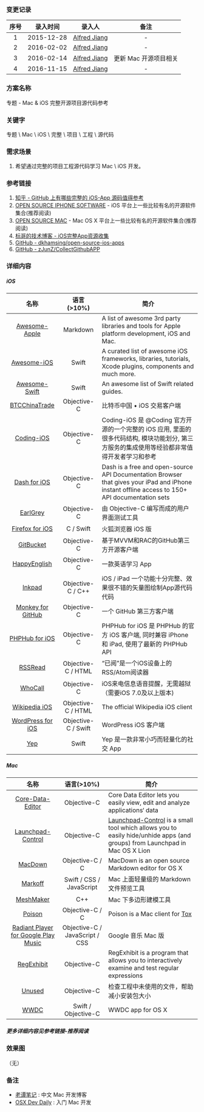 ### 变更记录

| 序号 | 录入时间 | 录入人 | 备注 |
|:--------:|:--------:|:--------:|:--------:|
| 1 | 2015-12-28 | [Alfred Jiang](https://github.com/viktyz) | - |
| 2 | 2016-02-02 | [Alfred Jiang](https://github.com/viktyz) | - |
| 3 | 2016-02-14 | [Alfred Jiang](https://github.com/viktyz) | 更新 Mac 开源项目相关 |
| 4 | 2016-11-15 | [Alfred Jiang](https://github.com/viktyz) | - |

### 方案名称

专题 - Mac & iOS 完整开源项目源代码参考

### 关键字

专题 \ Mac \ iOS \ 完整 \ 项目 \ 工程 \ 源代码

### 需求场景

1. 希望通过完整的项目工程源代码学习 Mac \ iOS 开发。

### 参考链接

1. [知乎 - GitHub 上有哪些完整的 iOS-App 源码值得参考](http://www.zhihu.com/question/28518265?rf=28477097)
2. [OPEN SOURCE IPHONE SOFTWARE](http://opensourceiphonesoftware.com/) - iOS 平台上一些比较有名的开源软件集合(推荐阅读)
3. [OPEN SOURCE MAC](http://opensourcemac.org/) - Mac OS X 平台上一些比较有名的开源软件集合(推荐阅读)
4. [标哥的技术博客 - iOS完整App资源收集](http://www.henishuo.com/ios-app-fully-code/)
5. [GitHub - dkhamsing/open-source-ios-apps](https://github.com/dkhamsing/open-source-ios-apps)
5. [GitHub - zJunZ/CollectGithubAPP](https://github.com/zJunZ/CollectGithubAPP)

### 详细内容

##### iOS

| 名称  | 语言(>10%)  | 简介 |
|:------: |:------:|------|
| [Awesome-Apple](https://github.com/joeljfischer/awesome-apple) | Markdown | A list of awesome 3rd party libraries and tools for Apple platform development, iOS and Mac. |
| [Awesome-iOS](https://github.com/vsouza/awesome-ios) | Swift | A curated list of awesome iOS frameworks, libraries, tutorials, Xcode plugins, components and much more. |
| [Awesome-Swift](https://github.com/matteocrippa/awesome-swift) | Swift | An awesome list of Swift related guides. |
| [BTCChinaTrade](https://github.com/yfme/BTCChinaTrade)| Objective-C | 比特币中国 • iOS 交易客户端 |
| [Coding-iOS](https://github.com/Coding/Coding-iOS) | Objective-C | Coding-iOS 是 @Coding 官方开源的一个完整的 iOS 应用, 里面的很多代码结构, 模块功能划分, 第三方服务的集成使用等经验都非常值得开发者学习和参考 |
| [Dash for iOS](https://github.com/Kapeli/Dash-iOS) | Objective-C  | Dash is a free and open-source API Documentation Browser that gives your iPad and iPhone instant offline access to 150+ API documentation sets |
| [EarlGrey](https://github.com/google/EarlGrey) | Objective-C | 由 Objective-C 编写而成的用户界面测试工具 |
| [Firefox for iOS](https://github.com/mozilla/firefox-ios) | C / Swift | 火狐浏览器 iOS 版 |
| [GitBucket](https://github.com/leichunfeng/MVVMReactiveCocoa) | Objective-C | 基于MVVM和RAC的GitHub第三方开源客户端 |
| [HappyEnglish](https://github.com/imtiger/HappyEnglish) | Objective-C | 一款英语学习 App |
| [Inkpad](https://github.com/sprang/Inkpad) | Objective-C / C++ | iOS / iPad 一个功能十分完整、效果很不错的矢量图绘制App源代码代码 |
| [Monkey for GitHub](https://github.com/coderyi/monkey) | Objective-C | 一个 GitHub 第三方客户端 |
| [PHPHub for iOS](https://github.com/Aufree/phphub-ios) | Objective-C | PHPHub for iOS 是 PHPHub 的官方 iOS 客户端, 同时兼容 iPhone 和 iPad, 使用了最新的 PHPHub API |
| [RSSRead](https://github.com/ming1016/RSSRead) | Objective-C / HTML | “已阅”是一个iOS设备上的RSS/Atom阅读器 |
| [WhoCall](https://github.com/Quotation/WhoCall) | Objective-C | iOS来电信息语音提醒，无需越狱（需要iOS 7.0及以上版本) |
| [Wikipedia iOS](https://github.com/wikimedia/wikipedia-ios) | Objective-C / HTML | The official Wikipedia iOS client |
| [WordPress for iOS](https://github.com/wordpress-mobile/WordPress-iOS) | Objective-C / Swift | WordPress iOS 客户端 |
| [Yep](https://github.com/CatchChat/Yep) | Swift | Yep 是一款非常小巧而轻量化的社交 App |

##### Mac

| 名称  | 语言(>10%)  | 简介 |
|:------: |:------:|------|
| [Core-Data-Editor](https://github.com/aubb/Core-Data-Editor) | Objective-C | Core Data Editor lets you easily view, edit and analyze applications‘ data |
| [Launchpad-Control](https://github.com/ChaosCoder/Launchpad-Control) | Objective-C | [Launchpad-Control](https://chaosspace.de/launchpad-control) is a small tool which allows you to easily hide/unhide apps (and groups) from Launchpad in Mac OS X Lion |
| [MacDown](https://github.com/MacDownApp/macdown) | Objective-C / C | MacDown is an open source Markdown editor for OS X |
| [Markoff](https://github.com/thoughtbot/Markoff) | Swift / CSS / JavaScript | Mac 上面轻量级的 Markdown 文件预览工具 |
| [MeshMaker](https://github.com/filipkunc/MeshMaker) | C++ | Mac 下多边形建模工具 |
| [Poison](https://github.com/stal888/Poison) | Objective-C / C | Poison is a Mac client for [Tox](https://github.com/irungentoo/toxcore)|
| [Radiant Player for Google Play Music](https://github.com/radiant-player/radiant-player-mac) | Objective-C / JavaScript / CSS | Google 音乐 Mac 版 |
| [RegExhibit](https://github.com/TeardropInc/RegExhibit) | Objective-C | RegExhibit is a program that allows you to interactively examine and test regular expressions |
| [Unused](https://github.com/jeffhodnett/Unused) | Objective-C | 检查工程中未使用的文件，帮助减小安装包大小 |
| [WWDC](https://github.com/insidegui/WWDC) | Swift / Objective-C | WWDC app for OS X |

##### 更多详细内容见参考链接-推荐阅读

### 效果图
（无）

### 备注

* [老谭笔记](http://www.tanhao.me/) : 中文 Mac 开发博客
* [OSX Dev Daily](https://www.youtube.com/playlist?list=PLU03ExiIcAUsqTHAiZTY-zV8B5bfRHqg9) : 入门 Mac 开发
